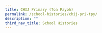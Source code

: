 ```yaml
---
title: CHIJ Primary (Toa Payoh)
permalink: /school-histories/chij-pri-tpy/
description: ""
third_nav_title: School Histories
---
```

